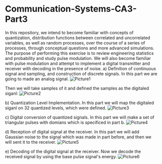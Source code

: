 # Communication-Systems-CA3-Part3
In this repository, we intend to become familiar with concepts of quantization, distribution functions between correlated and uncorrelated variables, as well as random processes, over the course of a series of processes, through conceptual questions and more advanced simulations.
The purpose of performing this exercise is to review engineering statistics and probability and study pulse modulation. We will also become familiar with pulse modulation and attempt to implement a digital transmitter and receiver with decoding in the presence of noise.
a) Definition of continuous signal and sampling, and construction of discrete signals. In this part we are going to made an analog signal.
![Picture1](https://github.com/IAmirHI/Communication-Systems-CA3-Part3/assets/156466517/f866df02-0937-4000-a999-7144fbe75124)

Then we will take samples of it and defined the samples as the digitaled siganl:
![Picture2](https://github.com/IAmirHI/Communication-Systems-CA3-Part3/assets/156466517/cadab29b-ba60-4d65-b582-a2d71265ad3a)

b) Quantization Level Implementation. In this part we will map the digitaled siganl on 32 quantized levels, which were defined.
![Picture3](https://github.com/IAmirHI/Communication-Systems-CA3-Part3/assets/156466517/448c670c-9847-4376-b2f7-6da73d88cc35)

c) Digital conversion of quantized signals. In this part we will make a set of triangular pulses with domians which is specificed in part b.
![Picture4](https://github.com/IAmirHI/Communication-Systems-CA3-Part3/assets/156466517/8afb5ab6-bdfd-4738-9849-43262e283fb5)

d) Reception of digital signal at the receiver. In this part we will add Gaussian noise to the signal which was made in part before, and then we will sent it to the receiver.
![Picture5](https://github.com/IAmirHI/Communication-Systems-CA3-Part3/assets/156466517/ea2084bb-63bc-404f-a06b-c6b95938ec23)

e) Decoding of the digital signal at the receiver. Now we decode the received signal by using the base pulse signal's energy.
![Picture6](https://github.com/IAmirHI/Communication-Systems-CA3-Part3/assets/156466517/314045dc-e59c-450d-86b5-df0f2a8c81ef)
